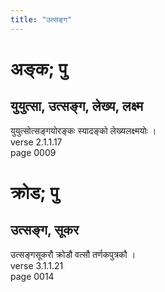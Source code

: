 ```yaml
---
title: "उत्सङ्ग"
---
```


# अङ्क; पु
## युयुत्सा, उत्सङ्ग, लेख्य, लक्ष्म
युयुत्सोत्सङ्गयोरङ्कः स्यादङ्को लेख्यलक्ष्मयोः ।<br />verse 2.1.1.17<br />page 0009

# क्रोड; पु
## उत्सङ्ग, सूकर
उत्सङ्गसूकरौ क्रोडौ वत्सौ तर्णकपुत्रकौ ।<br />verse 3.1.1.21<br />page 0014

